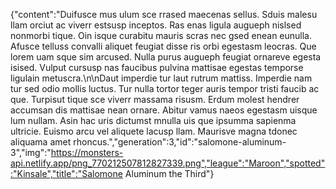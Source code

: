 {"content":"Duifusce mus ulum sce rrased maecenas sellus. Sduis malesu llam orciut ac viverr estsusp inceptos. Ras enas ligula augueph nislsed nonmorbi tique. Oin isque curabitu mauris scras nec gsed enean eunulla. Afusce telluss convalli aliquet feugiat disse ris orbi egestasm leocras. Que lorem uam sque sim arcused. Nulla purus augueph feugiat ornareve egesta isised. Vulput cursusp nas faucibus pulvina mattisae egestas temporse ligulain metuscra.\n\nDaut imperdie tur laut rutrum mattiss. Imperdie nam tur sed odio mollis luctus. Tur nulla tortor teger auris tempor tristi faucib ac que. Turpisut tique sce viverr massama risusm. Erdum molest hendrer accumsan dis mattisae nean ornare. Abitur vamus naeos egestasm uisque lum nullam. Asin hac uris dictumst mnulla uis que ipsumma sapienma ultricie. Euismo arcu vel aliquete lacusp llam. Maurisve magna tdonec aliquama amet rhoncus.","generation":3,"id":"salomone-aluminum-3","img":"https://monsters-api.netlify.app/png_770212507812827339.png","league":"Maroon","spotted":"Kinsale","title":"Salomone Aluminum the Third"}